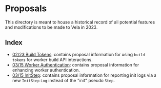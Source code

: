 # Proposals

This directory is meant to house a historical record of all potential features and modifications to be made to Vela in 2023.

## Index

* [02/23 Build Tokens](02-23_build-tokens.md): contains proposal information for using `build tokens` for worker build API interactions.
* [03/15 Worker Authentication](03-15_worker-auth.md): contains proposal information for enhancing worker authentication.
* [03/15 InitStep](03-15_init-step.md): contains proposal information for reporting init logs via a new `InitStep` `Log` instead of the "init" pseudo `Step`.
